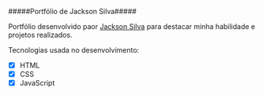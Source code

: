 #####Portfólio de Jackson Silva#####

Portfólio desenvolvido paor [Jackson Silva](https://www.linkedin.com/in/jackson-silva-50641b184/) para destacar minha habilidade e projetos realizados.

Tecnologias usada no desenvolvimento:

- [X] HTML
- [X] CSS
- [X] JavaScript
